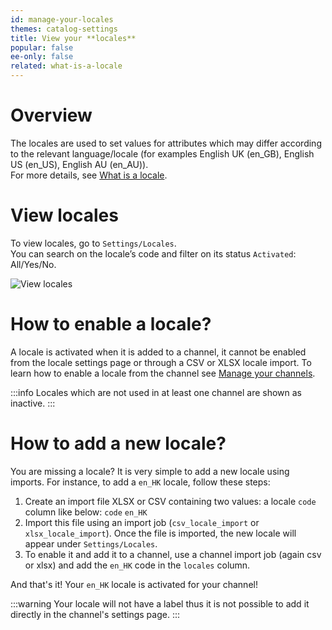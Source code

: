 ```yaml
---
id: manage-your-locales
themes: catalog-settings
title: View your **locales**
popular: false
ee-only: false
related: what-is-a-locale
---
```


# Overview

The locales are used to set values for attributes which may differ according to the relevant language/locale (for examples English UK (en_GB), English US (en_US), English AU (en_AU)).   
For more details, see [What is a locale](/articles/what-is-a-locale.html).

# View locales

To view locales, go to `Settings/Locales`.     
You can search on the locale’s code and filter on its status `Activated`: All/Yes/No.

![View locales](../img/Settings_Locales.png)

# How to enable a locale?

A locale is activated when it is added to a channel, it cannot be enabled from the locale settings page or through a CSV or XLSX locale import. To learn how to enable a locale from the channel see [Manage your channels](/articles/manage-your-channels.html).

:::info
Locales which are not used in at least one channel are shown as inactive.
:::

# How to add a new locale?

You are missing a locale? It is very simple to add a new locale using imports.
For instance, to add a `en_HK` locale, follow these steps:
1.  Create an import file XLSX or CSV containing two values: a locale `code` column like below:
`code`
`en_HK`
1.  Import this file using an import job (`csv_locale_import` or `xlsx_locale_import`). Once the file is imported, the new locale will appear under `Settings/Locales`.
1.  To enable it and add it to a channel, use a channel import job (again csv or xlsx) and add the `en_HK` code in the `locales` column.

And that's it! Your `en_HK` locale is activated for your channel!

:::warning
Your locale will not have a label thus it is not possible to add it directly in the channel's settings page.
:::
